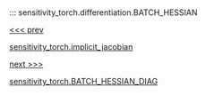 
#

::: sensitivity_torch.differentiation.BATCH_HESSIAN

<div class='container'>
<div class='left-div'><a href='/sensitivity_torch/api/sensitivity_torch/batch_sensitivity/implicit_jacobian'><<< prev<p>sensitivity_torch.implicit_jacobian</p></a></div><div class='right-div'><a href='/sensitivity_torch/api/sensitivity_torch/differentiation/BATCH_HESSIAN_DIAG'>next >>><p>sensitivity_torch.BATCH_HESSIAN_DIAG</p></a></div></div>
